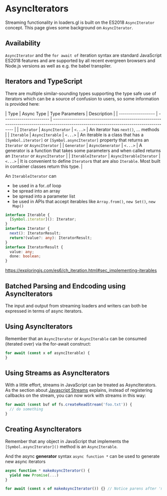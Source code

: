 # AsyncIterators

Streaming functionality in loaders.gl is built on the ES2018 `AsyncIterator` concept.
This page gives some background on `AsyncIterator`.

## Availability

`AsyncIterator` and the `for await of` iteration syntax are standard JavaScript ES2018 features and are supported by all recent evergreen browsers and Node.js versions as well as e.g. the babel transpiler.

## Iterators and TypeScript

There are multiple similar-sounding types supporting the type safe use of iterators which can be a source of confusion to users, so some information is provided here:

| Type | Async Type | Type Parameters |
Description |
| ------------------ | ----------------------- | ---------------------------------------------------------------------------------------------------------------------------------------- |
| `Iterator` | `AsyncIterator` | `<...>` | An iterator has `next()`, ... methods |
| `Iterable` | `AsyncIterable` | `<...>` | An iterable is a class that has a `[Symbol.iterator]` or `[Symbol.asyncIterator]` property that returns an `Iterator` or `AsyncIterator` |
| `Generator` | `AsyncGenerator` | `<...>` | A generator is a function that takes some parameters and when called returns an `Iterator` or `AsyncIterator` |
| `IterableIterator` | `AsyncIterableIterator` | `<...>` | It is convenient to define `Iterator`s that are also `Iterable`. Most built in container classes return this type. |

An `IterableIterator` can

- be used in a for..of loop
- be spread into an array
- be spread into a parameter list
- be used in APIs that accept iterables like `Array.from()`, `new Set()`, `new Map()`

```typescript
interface Iterable {
  [Symbol.iterator](): Iterator;
}
interface Iterator {
  next(): IteratorResult;
  return?(value?: any): IteratorResult;
}
interface IteratorResult {
  value: any;
  done: boolean;
}
```

https://exploringjs.com/es6/ch_iteration.html#sec_implementing-iterables

## Batched Parsing and Endcoding using AsyncIterators

The input and output from streaming loaders and writers can both be expressed in terms of async iterators.

## Using AsyncIterators

Remember that an `AsyncIterator` or `AsyncIterable` can be consumed (iterated over) via the for-await construct:

```typescript
for await (const x of asyncIterable) {
}
```

## Using Streams as AsyncIterators

With a little effort, streams in JavaScript can be treated as AsyncIterators. As the section about [Javascript Streams](/docs/developer-guide/concepts/streaming) explains, instead of registering callbacks on the stream, you can now work with streams in this way:

```typescript
for await (const buf of fs.createReadStream('foo.txt')) {
  // do something
}
```

## Creating AsyncIterators

Remember that any object in JavaScript that implements the `[Symbol.asyncIterator]()` method is an `AsyncIterable`.

And the async **generator** syntax `async function *` can be used to generate new async iterators

```typescript
async function * makeAsyncIterator() {
  yield new Promise(...)
}

for await (const x of makeAsyncIterator()) {} // Notice parens after 'makeAsyncIterator'
```
